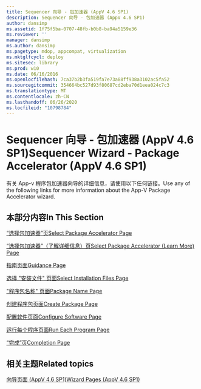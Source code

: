 ```yaml
---
title: Sequencer 向导 - 包加速器 (AppV 4.6 SP1)
description: Sequencer 向导 - 包加速器 (AppV 4.6 SP1)
author: dansimp
ms.assetid: 1f75f5ba-0707-48fb-b0b8-ba94a5159e36
ms.reviewer: ''
manager: dansimp
ms.author: dansimp
ms.pagetype: mdop, appcompat, virtualization
ms.mktglfcycl: deploy
ms.sitesec: library
ms.prod: w10
ms.date: 06/16/2016
ms.openlocfilehash: 7ca37b2b3fa519fa7e73a88ff938a3102ac5fa52
ms.sourcegitcommit: 354664bc527d93f80687cd2eba70d1eea024c7c3
ms.translationtype: MT
ms.contentlocale: zh-CN
ms.lasthandoff: 06/26/2020
ms.locfileid: "10798784"
---
```

# <span data-ttu-id="f1d1e-103">Sequencer 向导 - 包加速器 (AppV 4.6 SP1)</span><span class="sxs-lookup"><span data-stu-id="f1d1e-103">Sequencer Wizard - Package Accelerator (AppV 4.6 SP1)</span></span>


<span data-ttu-id="f1d1e-104">有关 App-v 程序包加速器向导的详细信息，请使用以下任何链接。</span><span class="sxs-lookup"><span data-stu-id="f1d1e-104">Use any of the following links for more information about the App-V Package Accelerator wizard.</span></span>

## <span data-ttu-id="f1d1e-105">本部分内容</span><span class="sxs-lookup"><span data-stu-id="f1d1e-105">In This Section</span></span>


<a href="" id="select-package-accelerator-page"></a>[<span data-ttu-id="f1d1e-106">“选择包加速器”页</span><span class="sxs-lookup"><span data-stu-id="f1d1e-106">Select Package Accelerator Page</span></span>](select-package-accelerator-page.md)  

<a href="" id="select-package-accelerator--learn-more--page"></a>[<span data-ttu-id="f1d1e-107">“选择包加速器”（了解详细信息）页</span><span class="sxs-lookup"><span data-stu-id="f1d1e-107">Select Package Accelerator (Learn More) Page</span></span>](select-package-accelerator--learn-more--page.md)  

<a href="" id="guidance-page"></a>[<span data-ttu-id="f1d1e-108">指南页面</span><span class="sxs-lookup"><span data-stu-id="f1d1e-108">Guidance Page</span></span>](guidance-page-app-v-46-sp1.md)  

<a href="" id="select-installation-files-page"></a>[<span data-ttu-id="f1d1e-109">选择 "安装文件" 页面</span><span class="sxs-lookup"><span data-stu-id="f1d1e-109">Select Installation Files Page</span></span>](select-installation-files-page-app-v-46-sp1.md)  

<a href="" id="package-name-page"></a>[<span data-ttu-id="f1d1e-110">"程序包名称" 页面</span><span class="sxs-lookup"><span data-stu-id="f1d1e-110">Package Name Page</span></span>](package-name-page--app-v-46-sp1.md)  

<a href="" id="create-package-page"></a>[<span data-ttu-id="f1d1e-111">创建程序包页面</span><span class="sxs-lookup"><span data-stu-id="f1d1e-111">Create Package Page</span></span>](create-package-page--app-v-46-sp1.md)  

<a href="" id="configure-software-page"></a>[<span data-ttu-id="f1d1e-112">配置软件页面</span><span class="sxs-lookup"><span data-stu-id="f1d1e-112">Configure Software Page</span></span>](configure-software-page-app-v-46-sp1.md)  

<a href="" id="run-each-program-page"></a>[<span data-ttu-id="f1d1e-113">运行每个程序页面</span><span class="sxs-lookup"><span data-stu-id="f1d1e-113">Run Each Program Page</span></span>](run-each-program-page-app-v-46-sp1.md)  

<a href="" id="completion-page"></a>[<span data-ttu-id="f1d1e-114">“完成”页</span><span class="sxs-lookup"><span data-stu-id="f1d1e-114">Completion Page</span></span>](completion-page-package-accelerator.md)  

## <span data-ttu-id="f1d1e-115">相关主题</span><span class="sxs-lookup"><span data-stu-id="f1d1e-115">Related topics</span></span>


[<span data-ttu-id="f1d1e-116">向导页面 (AppV 4.6 SP1)</span><span class="sxs-lookup"><span data-stu-id="f1d1e-116">Wizard Pages (AppV 4.6 SP1)</span></span>](wizard-pages--appv-46-sp1-.md)

 

 





